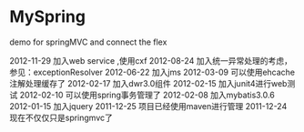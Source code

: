 MySpring
========

demo for springMVC and connect the flex

2012-11-29  加入web service ,使用cxf
2012-08-24	加入统一异常处理的考虑，参见：exceptionResolver
2012-06-22	加入jms
2012-03-09	可以使用ehcache注解处理缓存了
2012-02-17	加入dwr3.0组件
2012-02-15	加入junit4进行web测试
2012-02-10	可以使用spring事务管理了
2012-02-08	加入mybatis3.0.6
2012-01-15	加入jquery
2011-12-25	项目已经使用maven进行管理
2011-12-24	现在不仅仅只是springmvc了
